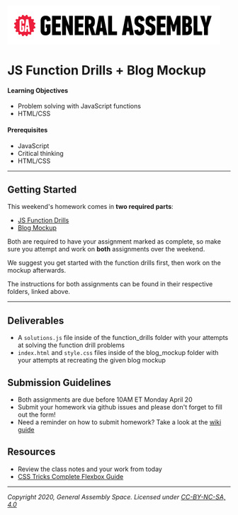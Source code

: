 [![General Assembly Logo](/ga_cog.png)](https://generalassemb.ly)

# JS Function Drills + Blog Mockup

#### Learning Objectives

- Problem solving with JavaScript functions
- HTML/CSS

#### Prerequisites

- JavaScript
- Critical thinking
- HTML/CSS

---

## Getting Started

This weekend's homework comes in **two required parts**: 

- [JS Function Drills](function_drills) 
- [Blog Mockup](blog_mockup)

Both are required to have your assignment marked as complete, so make sure you attempt and work on **both** assignments over the weekend.

We suggest you get started with the function drills first, then work on the mockup afterwards.

The instructions for both assignments can be found in their respective folders, linked above.

---

## Deliverables

- A `solutions.js` file inside of the function_drills folder with your attempts at solving the function drill problems 
- `index.html` and `style.css` files inside of the blog_mockup folder with your attempts at recreating the given blog mockup

## Submission Guidelines

- Both assignments are due before 10AM ET Monday April 20
- Submit your homework via github issues and please don't forget to fill out the form!
- Need a reminder on how to submit homework? Take a look at the [wiki guide](https://git.generalassemb.ly/Software-Engineering-Immersive-Remote/SEIR-Nova/wiki/How-To-Submit-Homework)

## Resources

- Review the class notes and your work from today
- [CSS Tricks Complete Flexbox Guide](https://css-tricks.com/snippets/css/a-guide-to-flexbox/)

---

*Copyright 2020, General Assembly Space. Licensed under [CC-BY-NC-SA, 4.0](https://creativecommons.org/licenses/by-nc-sa/4.0/)*
